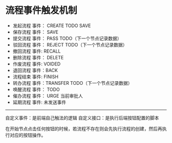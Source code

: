 # 流程事件触发机制

* 发起流程 
事件： CREATE TODO SAVE
* 保存流程
事件： SAVE 
* 提交流程
事件： PASS TODO（下一个节点记录数据）
* 驳回流程
事件： REJECT TODO（下一个节点记录数据）
* 撤回流程
事件: RECALL
* 删除流程
事件： DELETE
* 作废流程
事件: VOIDED  
* 退回流程
事件：BACK
* 流程结束
事件: FINISH
* 转办流程
事件：TRANSFER TODO（下一个节点记录数据）
* 唤醒流程
事件： TODO
* 催办流程
事件： URGE 当前审批人
* 延期流程
事件: 未发送事件

---------------------
自定义事件：是前端自己触法的逻辑
自定义接口：是执行后端按钮配置的脚本

在开始节点点击任何按钮的时候，若流程不存在则会先执行流程的创建，然后再执行对应的按钮操作。


